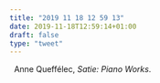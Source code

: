 ```yaml
---
title: "2019 11 18 12 59 13"
date: 2019-11-18T12:59:14+01:00
draft: false
type: "tweet"
---
```

<a href="" class="iconfont icon-music" title="rss"></a> &nbsp; Anne Queffélec, *Satie: Piano Works*.
